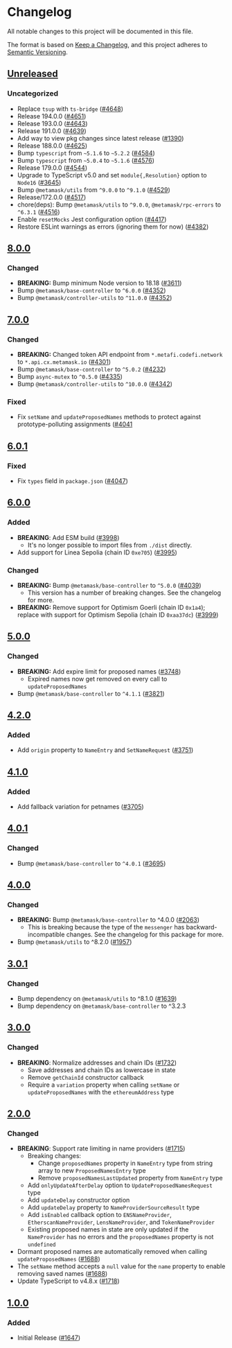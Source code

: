 # Changelog

All notable changes to this project will be documented in this file.

The format is based on [Keep a Changelog](https://keepachangelog.com/en/1.0.0/),
and this project adheres to [Semantic Versioning](https://semver.org/spec/v2.0.0.html).

## [Unreleased]

### Uncategorized

- Replace `tsup` with `ts-bridge` ([#4648](https://github.com/MetaMask/core/pull/4648))
- Release 194.0.0 ([#4651](https://github.com/MetaMask/core/pull/4651))
- Release 193.0.0 ([#4643](https://github.com/MetaMask/core/pull/4643))
- Release 191.0.0 ([#4639](https://github.com/MetaMask/core/pull/4639))
- Add way to view pkg changes since latest release ([#1390](https://github.com/MetaMask/core/pull/1390))
- Release 188.0.0 ([#4625](https://github.com/MetaMask/core/pull/4625))
- Bump `typescript` from `~5.1.6` to `~5.2.2` ([#4584](https://github.com/MetaMask/core/pull/4584))
- Bump `typescript` from `~5.0.4` to `~5.1.6` ([#4576](https://github.com/MetaMask/core/pull/4576))
- Release 179.0.0 ([#4544](https://github.com/MetaMask/core/pull/4544))
- Upgrade to TypeScript v5.0 and set `module{,Resolution}` option to `Node16` ([#3645](https://github.com/MetaMask/core/pull/3645))
- Bump `@metamask/utils` from `^9.0.0` to `^9.1.0` ([#4529](https://github.com/MetaMask/core/pull/4529))
- Release/172.0.0 ([#4517](https://github.com/MetaMask/core/pull/4517))
- chore(deps): Bump `@metamask/utils` to `^9.0.0`, `@metamask/rpc-errors` to `^6.3.1` ([#4516](https://github.com/MetaMask/core/pull/4516))
- Enable `resetMocks` Jest configuration option ([#4417](https://github.com/MetaMask/core/pull/4417))
- Restore ESLint warnings as errors (ignoring them for now) ([#4382](https://github.com/MetaMask/core/pull/4382))

## [8.0.0]

### Changed

- **BREAKING:** Bump minimum Node version to 18.18 ([#3611](https://github.com/MetaMask/core/pull/3611))
- Bump `@metamask/base-controller` to `^6.0.0` ([#4352](https://github.com/MetaMask/core/pull/4352))
- Bump `@metamask/controller-utils` to `^11.0.0` ([#4352](https://github.com/MetaMask/core/pull/4352))

## [7.0.0]

### Changed

- **BREAKING:** Changed token API endpoint from `*.metafi.codefi.network` to `*.api.cx.metamask.io` ([#4301](https://github.com/MetaMask/core/pull/4301))
- Bump `@metamask/base-controller` to `^5.0.2` ([#4232](https://github.com/MetaMask/core/pull/4232))
- Bump `async-mutex` to `^0.5.0` ([#4335](https://github.com/MetaMask/core/pull/4335))
- Bump `@metamask/controller-utils` to `^10.0.0` ([#4342](https://github.com/MetaMask/core/pull/4342))

### Fixed

- Fix `setName` and `updateProposedNames` methods to protect against prototype-polluting assignments ([#4041](https://github.com/MetaMask/core/pull/4041)

## [6.0.1]

### Fixed

- Fix `types` field in `package.json` ([#4047](https://github.com/MetaMask/core/pull/4047))

## [6.0.0]

### Added

- **BREAKING**: Add ESM build ([#3998](https://github.com/MetaMask/core/pull/3998))
  - It's no longer possible to import files from `./dist` directly.
- Add support for Linea Sepolia (chain ID `0xe705`) ([#3995](https://github.com/MetaMask/core/pull/3995))

### Changed

- **BREAKING:** Bump `@metamask/base-controller` to `^5.0.0` ([#4039](https://github.com/MetaMask/core/pull/4039))
  - This version has a number of breaking changes. See the changelog for more.
- **BREAKING:** Remove support for Optimism Goerli (chain ID `0x1a4`); replace with support for Optimism Sepolia (chain ID `0xaa37dc`) ([#3999](https://github.com/MetaMask/core/pull/3999))

## [5.0.0]

### Changed

- **BREAKING:** Add expire limit for proposed names ([#3748](https://github.com/MetaMask/core/pull/3748))
  - Expired names now get removed on every call to `updateProposedNames`
- Bump `@metamask/base-controller` to `^4.1.1` ([#3821](https://github.com/MetaMask/core/pull/3821))

## [4.2.0]

### Added

- Add `origin` property to `NameEntry` and `SetNameRequest` ([#3751](https://github.com/MetaMask/core/pull/3751))

## [4.1.0]

### Added

- Add fallback variation for petnames ([#3705](https://github.com/MetaMask/core/pull/3705))

## [4.0.1]

### Changed

- Bump `@metamask/base-controller` to `^4.0.1` ([#3695](https://github.com/MetaMask/core/pull/3695))

## [4.0.0]

### Changed

- **BREAKING:** Bump `@metamask/base-controller` to ^4.0.0 ([#2063](https://github.com/MetaMask/core/pull/2063))
  - This is breaking because the type of the `messenger` has backward-incompatible changes. See the changelog for this package for more.
- Bump `@metamask/utils` to ^8.2.0 ([#1957](https://github.com/MetaMask/core/pull/1957))

## [3.0.1]

### Changed

- Bump dependency on `@metamask/utils` to ^8.1.0 ([#1639](https://github.com/MetaMask/core/pull/1639))
- Bump dependency on `@metamask/base-controller` to ^3.2.3

## [3.0.0]

### Changed

- **BREAKING**: Normalize addresses and chain IDs ([#1732](https://github.com/MetaMask/core/pull/1732))
  - Save addresses and chain IDs as lowercase in state
  - Remove `getChainId` constructor callback
  - Require a `variation` property when calling `setName` or `updateProposedNames` with the `ethereumAddress` type

## [2.0.0]

### Changed

- **BREAKING**: Support rate limiting in name providers ([#1715](https://github.com/MetaMask/core/pull/1715))
  - Breaking changes:
    - Change `proposedNames` property in `NameEntry` type from string array to new `ProposedNamesEntry` type
    - Remove `proposedNamesLastUpdated` property from `NameEntry` type
  - Add `onlyUpdateAfterDelay` option to `UpdateProposedNamesRequest` type
  - Add `updateDelay` constructor option
  - Add `updateDelay` property to `NameProviderSourceResult` type
  - Add `isEnabled` callback option to `ENSNameProvider`, `EtherscanNameProvider`, `LensNameProvider`, and `TokenNameProvider`
  - Existing proposed names in state are only updated if the `NameProvider` has no errors and the `proposedNames` property is not `undefined`
- Dormant proposed names are automatically removed when calling `updateProposedNames` ([#1688](https://github.com/MetaMask/core/pull/1688))
- The `setName` method accepts a `null` value for the `name` property to enable removing saved names ([#1688](https://github.com/MetaMask/core/pull/1688))
- Update TypeScript to v4.8.x ([#1718](https://github.com/MetaMask/core/pull/1718))

## [1.0.0]

### Added

- Initial Release ([#1647](https://github.com/MetaMask/core/pull/1647))

[Unreleased]: https://github.com/MetaMask/core/compare/@metamask/name-controller@8.0.0...HEAD
[8.0.0]: https://github.com/MetaMask/core/compare/@metamask/name-controller@7.0.0...@metamask/name-controller@8.0.0
[7.0.0]: https://github.com/MetaMask/core/compare/@metamask/name-controller@6.0.1...@metamask/name-controller@7.0.0
[6.0.1]: https://github.com/MetaMask/core/compare/@metamask/name-controller@6.0.0...@metamask/name-controller@6.0.1
[6.0.0]: https://github.com/MetaMask/core/compare/@metamask/name-controller@5.0.0...@metamask/name-controller@6.0.0
[5.0.0]: https://github.com/MetaMask/core/compare/@metamask/name-controller@4.2.0...@metamask/name-controller@5.0.0
[4.2.0]: https://github.com/MetaMask/core/compare/@metamask/name-controller@4.1.0...@metamask/name-controller@4.2.0
[4.1.0]: https://github.com/MetaMask/core/compare/@metamask/name-controller@4.0.1...@metamask/name-controller@4.1.0
[4.0.1]: https://github.com/MetaMask/core/compare/@metamask/name-controller@4.0.0...@metamask/name-controller@4.0.1
[4.0.0]: https://github.com/MetaMask/core/compare/@metamask/name-controller@3.0.1...@metamask/name-controller@4.0.0
[3.0.1]: https://github.com/MetaMask/core/compare/@metamask/name-controller@3.0.0...@metamask/name-controller@3.0.1
[3.0.0]: https://github.com/MetaMask/core/compare/@metamask/name-controller@2.0.0...@metamask/name-controller@3.0.0
[2.0.0]: https://github.com/MetaMask/core/compare/@metamask/name-controller@1.0.0...@metamask/name-controller@2.0.0
[1.0.0]: https://github.com/MetaMask/core/releases/tag/@metamask/name-controller@1.0.0
